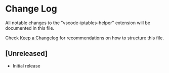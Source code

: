 # Change Log

All notable changes to the "vscode-iptables-helper" extension will be documented in this file.

Check [Keep a Changelog](http://keepachangelog.com/) for recommendations on how to structure this file.

## [Unreleased]

- Initial release